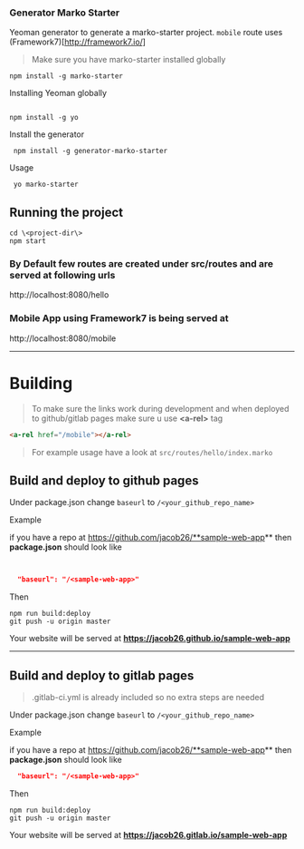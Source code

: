 ### Generator Marko Starter


Yeoman generator to generate a marko-starter project. `mobile` route uses (Framework7)[http://framework7.io/]

> Make sure you have marko-starter installed globally 

```shell
npm install -g marko-starter
``` 

Installing Yeoman globally
```shell

npm install -g yo
```

Install the generator

```shell
 npm install -g generator-marko-starter
```

Usage

```shell
 yo marko-starter
```

## Running the project

```shell
cd \<project-dir\>
npm start
```

### By Default few routes are created under src/routes and are served at following urls

 http://localhost:8080/hello

### Mobile App using Framework7 is being served at 

http://localhost:8080/mobile


----
# Building

> To make sure the links work during development and when deployed to github/gitlab pages
> make sure u use **\<a-rel\>** tag 

```html
<a-rel href="/mobile"></a-rel>

```

> For example usage have a look at `src/routes/hello/index.marko`
## Build and deploy to github pages

Under package.json change `baseurl` to `/<your_github_repo_name>`

Example

if you have a repo at https://github.com/jacob26/**sample-web-app** then **package.json** should look like

```json


  "baseurl": "/<sample-web-app>"
```

Then 

```shell
npm run build:deploy
git push -u origin master
```


Your website will be served at **https://jacob26.github.io/sample-web-app**


------


## Build and deploy to gitlab pages

> .gitlab-ci.yml is already included so no extra steps are needed

Under package.json change `baseurl` to `/<your_github_repo_name>`

Example

if you have a repo at https://github.com/jacob26/**sample-web-app** then **package.json** should look like

```json
  "baseurl": "/<sample-web-app>"
```

Then 

```shell
npm run build:deploy
git push -u origin master
```


Your website will be served at **https://jacob26.gitlab.io/sample-web-app**
